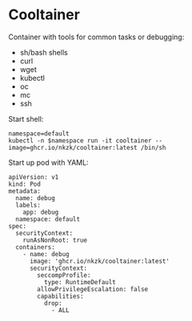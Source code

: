 # Cooltainer

Container with tools for common tasks or debugging:

- sh/bash shells
- curl
- wget
- kubectl
- oc
- mc
- ssh

Start shell:

```
namespace=default
kubectl -n $namespace run -it cooltainer --image=ghcr.io/nkzk/cooltainer:latest /bin/sh
```

Start up pod with YAML:

```
apiVersion: v1
kind: Pod
metadata:
  name: debug
  labels:
    app: debug
  namespace: default
spec:
  securityContext:
    runAsNonRoot: true
  containers:
    - name: debug
      image: 'ghcr.io/nkzk/cooltainer:latest'
      securityContext:
        seccompProfile:
          type: RuntimeDefault
        allowPrivilegeEscalation: false
        capabilities:
          drop:
            - ALL
```